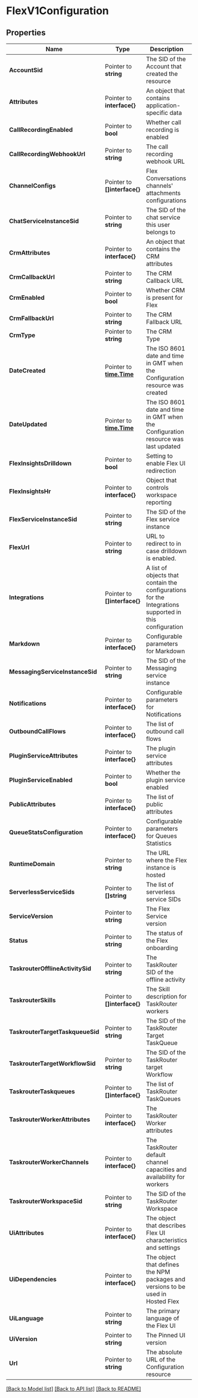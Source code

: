 # FlexV1Configuration

## Properties

Name | Type | Description | Notes
------------ | ------------- | ------------- | -------------
**AccountSid** | Pointer to **string** | The SID of the Account that created the resource |
**Attributes** | Pointer to **interface{}** | An object that contains application-specific data |
**CallRecordingEnabled** | Pointer to **bool** | Whether call recording is enabled |
**CallRecordingWebhookUrl** | Pointer to **string** | The call recording webhook URL |
**ChannelConfigs** | Pointer to **[]interface{}** | Flex Conversations channels' attachments configurations |
**ChatServiceInstanceSid** | Pointer to **string** | The SID of the chat service this user belongs to |
**CrmAttributes** | Pointer to **interface{}** | An object that contains the CRM attributes |
**CrmCallbackUrl** | Pointer to **string** | The CRM Callback URL |
**CrmEnabled** | Pointer to **bool** | Whether CRM is present for Flex |
**CrmFallbackUrl** | Pointer to **string** | The CRM Fallback URL |
**CrmType** | Pointer to **string** | The CRM Type |
**DateCreated** | Pointer to [**time.Time**](time.Time.md) | The ISO 8601 date and time in GMT when the Configuration resource was created |
**DateUpdated** | Pointer to [**time.Time**](time.Time.md) | The ISO 8601 date and time in GMT when the Configuration resource was last updated |
**FlexInsightsDrilldown** | Pointer to **bool** | Setting to enable Flex UI redirection |
**FlexInsightsHr** | Pointer to **interface{}** | Object that controls workspace reporting |
**FlexServiceInstanceSid** | Pointer to **string** | The SID of the Flex service instance |
**FlexUrl** | Pointer to **string** | URL to redirect to in case drilldown is enabled. |
**Integrations** | Pointer to **[]interface{}** | A list of objects that contain the configurations for the Integrations supported in this configuration |
**Markdown** | Pointer to **interface{}** | Configurable parameters for Markdown |
**MessagingServiceInstanceSid** | Pointer to **string** | The SID of the Messaging service instance |
**Notifications** | Pointer to **interface{}** | Configurable parameters for Notifications |
**OutboundCallFlows** | Pointer to **interface{}** | The list of outbound call flows |
**PluginServiceAttributes** | Pointer to **interface{}** | The plugin service attributes |
**PluginServiceEnabled** | Pointer to **bool** | Whether the plugin service enabled |
**PublicAttributes** | Pointer to **interface{}** | The list of public attributes |
**QueueStatsConfiguration** | Pointer to **interface{}** | Configurable parameters for Queues Statistics |
**RuntimeDomain** | Pointer to **string** | The URL where the Flex instance is hosted |
**ServerlessServiceSids** | Pointer to **[]string** | The list of serverless service SIDs |
**ServiceVersion** | Pointer to **string** | The Flex Service version |
**Status** | Pointer to **string** | The status of the Flex onboarding |
**TaskrouterOfflineActivitySid** | Pointer to **string** | The TaskRouter SID of the offline activity |
**TaskrouterSkills** | Pointer to **[]interface{}** | The Skill description for TaskRouter workers |
**TaskrouterTargetTaskqueueSid** | Pointer to **string** | The SID of the TaskRouter Target TaskQueue |
**TaskrouterTargetWorkflowSid** | Pointer to **string** | The SID of the TaskRouter target Workflow |
**TaskrouterTaskqueues** | Pointer to **[]interface{}** | The list of TaskRouter TaskQueues |
**TaskrouterWorkerAttributes** | Pointer to **interface{}** | The TaskRouter Worker attributes |
**TaskrouterWorkerChannels** | Pointer to **interface{}** | The TaskRouter default channel capacities and availability for workers |
**TaskrouterWorkspaceSid** | Pointer to **string** | The SID of the TaskRouter Workspace |
**UiAttributes** | Pointer to **interface{}** | The object that describes Flex UI characteristics and settings |
**UiDependencies** | Pointer to **interface{}** | The object that defines the NPM packages and versions to be used in Hosted Flex |
**UiLanguage** | Pointer to **string** | The primary language of the Flex UI |
**UiVersion** | Pointer to **string** | The Pinned UI version |
**Url** | Pointer to **string** | The absolute URL of the Configuration resource |

[[Back to Model list]](../README.md#documentation-for-models) [[Back to API list]](../README.md#documentation-for-api-endpoints) [[Back to README]](../README.md)



